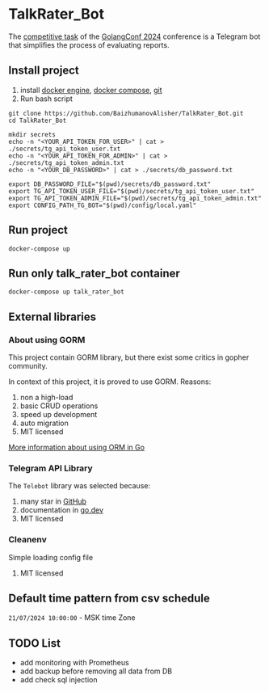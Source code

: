 # TalkRater_Bot
The [competitive task](https://www.notion.so/Telegram-835fdb2333be43efae71edd41362792f) 
of the [GolangConf 2024](https://cfp.golangconf.ru/) 
conference is a Telegram bot that simplifies the process of evaluating reports.

## Install project
1) install [docker engine](https://docs.docker.com/engine/install/), [docker compose](https://docs.docker.com/compose/install/), [git](https://git-scm.com/book/en/v2/Getting-Started-Installing-Git)
2) Run bash script
```shell
git clone https://github.com/BaizhumanovAlisher/TalkRater_Bot.git
cd TalkRater_Bot

mkdir secrets
echo -n "<YOUR_API_TOKEN_FOR_USER>" | cat > ./secrets/tg_api_token_user.txt
echo -n "<YOUR_API_TOKEN_FOR_ADMIN>" | cat > ./secrets/tg_api_token_admin.txt
echo -n "<YOUR_DB_PASSWORD>" | cat > ./secrets/db_password.txt

export DB_PASSWORD_FILE="$(pwd)/secrets/db_password.txt"
export TG_API_TOKEN_USER_FILE="$(pwd)/secrets/tg_api_token_user.txt"
export TG_API_TOKEN_ADMIN_FILE="$(pwd)/secrets/tg_api_token_admin.txt"
export CONFIG_PATH_TG_BOT="$(pwd)/config/local.yaml"
```

## Run project
```shell
docker-compose up
```

## Run only talk_rater_bot container
```shell
docker-compose up talk_rater_bot
```

## External libraries

### About using GORM
This project contain GORM library, but there exist some critics in gopher community.

In context of this project, it is proved to use GORM. Reasons:

1) non a high-load
2) basic CRUD operations
3) speed up development
4) auto migration
5) MIT licensed

[More information about using ORM in Go](https://youtu.be/MBfjQBDZqt8?si=I80cyqQxswjJCNg1)

### Telegram API Library
The `Telebot` library was selected because:
1) many star in [GitHub](https://github.com/tucnak/telebot)
2) documentation in [go.dev](https://pkg.go.dev/gopkg.in/telebot.v3)
3) MIT licensed

### Cleanenv
Simple loading config file
1) MIT licensed

## Default time pattern from csv schedule
`21/07/2024 10:00:00` - MSK time Zone

## TODO List
- add monitoring with Prometheus
- add backup before removing all data from DB
- add check sql injection